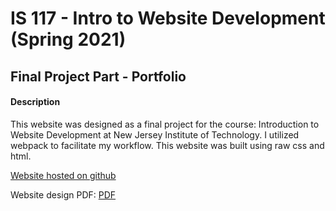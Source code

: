 # IS 117 - Intro to Website Development (Spring 2021)

## Final Project Part - Portfolio
#### Description
This website was designed as a final project for the course: Introduction to Website Development at New Jersey Institute of Technology.
I utilized webpack to facilitate my workflow. This website was built using raw css and html.


[Website hosted on github](https://kevnramos.github.io/Portfolio/)

Website design PDF: [PDF](https://kevnramos.github.io/)
